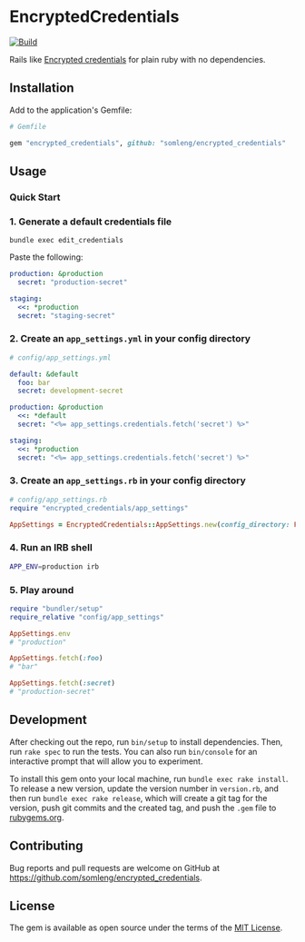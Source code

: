 # EncryptedCredentials

[![Build](https://github.com/somleng/encrypted_credentials/actions/workflows/main.yml/badge.svg)](https://github.com/somleng/encrypted_credentials/actions/workflows/main.yml)

Rails like [Encrypted credentials](https://guides.rubyonrails.org/security.html#environmental-security) for plain ruby with no dependencies.

## Installation

Add to the application's Gemfile:

```rb
# Gemfile

gem "encrypted_credentials", github: "somleng/encrypted_credentials"
```

## Usage

### Quick Start

### 1. Generate a default credentials file

```
bundle exec edit_credentials
```

Paste the following:

```yml
production: &production
  secret: "production-secret"

staging:
  <<: *production
  secret: "staging-secret"
```

### 2. Create an `app_settings.yml` in your config directory

```yml
# config/app_settings.yml

default: &default
  foo: bar
  secret: development-secret

production: &production
  <<: *default
  secret: "<%= app_settings.credentials.fetch('secret') %>"

staging:
  <<: *production
  secret: "<%= app_settings.credentials.fetch('secret') %>"
```

### 3. Create an `app_settings.rb` in your config directory

```rb
# config/app_settings.rb
require "encrypted_credentials/app_settings"

AppSettings = EncryptedCredentials::AppSettings.new(config_directory: File.expand_path(__dir__))
```

### 4. Run an IRB shell

```bash
APP_ENV=production irb
```

### 5. Play around

```rb
require "bundler/setup"
require_relative "config/app_settings"

AppSettings.env
# "production"

AppSettings.fetch(:foo)
# "bar"

AppSettings.fetch(:secret)
# "production-secret"
```

## Development

After checking out the repo, run `bin/setup` to install dependencies. Then, run `rake spec` to run the tests. You can also run `bin/console` for an interactive prompt that will allow you to experiment.

To install this gem onto your local machine, run `bundle exec rake install`. To release a new version, update the version number in `version.rb`, and then run `bundle exec rake release`, which will create a git tag for the version, push git commits and the created tag, and push the `.gem` file to [rubygems.org](https://rubygems.org).

## Contributing

Bug reports and pull requests are welcome on GitHub at https://github.com/somleng/encrypted_credentials.

## License

The gem is available as open source under the terms of the [MIT License](https://opensource.org/licenses/MIT).

